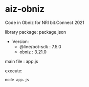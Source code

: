 # aiz-obniz
Code in Obniz for NRI bit.Connect 2021

library package: package.json
- Version:
  - @line/bot-sdk : 7.5.0
  - obniz : 3.21.0

main file : app.js

execute:
```
node app.js
```

